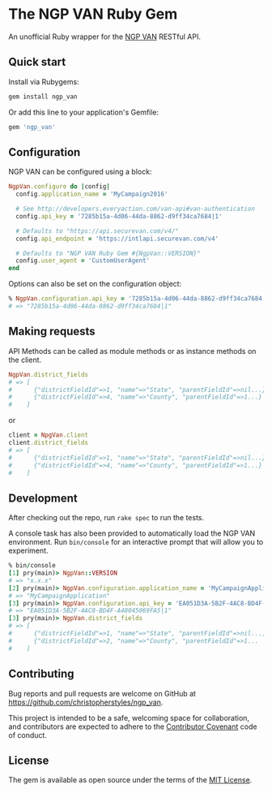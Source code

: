 # The NGP VAN Ruby Gem

An unofficial Ruby wrapper for the [NGP VAN](http://developers.everyaction.com/) RESTful API.

## Quick start

Install via Rubygems:

```ruby
gem install ngp_van
```

Or add this line to your application's Gemfile:

```ruby
gem 'ngp_van'
```

## Configuration

NGP VAN can be configured using a block:

```ruby
NgpVan.configure do |config|
  config.application_name = 'MyCampaign2016'

  # See http://developers.everyaction.com/van-api#van-authentication
  config.api_key = '7285b15a-4d06-44da-8862-d9ff34ca7684|1'

  # Defaults to "https://api.securevan.com/v4/"
  config.api_endpoint = 'https://intlapi.securevan.com/v4'

  # Defaults to "NGP VAN Ruby Gem #{NgpVan::VERSION}"
  config.user_agent = 'CustomUserAgent'
end
```

Options can also be set on the configuration object:

```ruby
% NgpVan.configuration.api_key = '7285b15a-4d06-44da-8862-d9ff34ca7684|1'
# => "7285b15a-4d06-44da-8862-d9ff34ca7684|1"
```

## Making requests

API Methods can be called as module methods or as instance methods on the client.

```ruby
NgpVan.district_fields
# => [
#      {"districtFieldId"=>1, "name"=>"State", "parentFieldId"=>nil...},
#      {"districtFieldId"=>4, "name"=>"County", "parentFieldId"=>1...}
#    ]
```

or

```ruby
client = NpgVan.client
client.district_fields
# => [
#      {"districtFieldId"=>1, "name"=>"State", "parentFieldId"=>nil...},
#      {"districtFieldId"=>4, "name"=>"County", "parentFieldId"=>1...}
#    ]
```

## Development

After checking out the repo, run `rake spec` to run the tests.

A console task has also been provided to automatically load the NGP VAN environment. Run `bin/console` for an interactive prompt that will allow you to experiment.

```ruby
% bin/console
[1] pry(main)> NgpVan::VERSION
# => "x.x.x"
[2] pry(main)> NgpVan.configuration.application_name = 'MyCampaignApplication'
# => "MyCampaignApplication"
[3] pry(main)> NgpVan.configuration.api_key = 'EA051D3A-5B2F-4AC8-BD4F-A48045069FA5|1'
# => "EA051D3A-5B2F-4AC8-BD4F-A48045069FA5|1"
[3] pry(main)> NgpVan.district_fields
# => [
#      {"districtFieldId"=>1, "name"=>"State", "parentFieldId"=>nil...,
#      {"districtFieldId"=>2, "name"=>"County", "parentFieldId"=>1...
#    ]
```

## Contributing

Bug reports and pull requests are welcome on GitHub at https://github.com/christopherstyles/ngp_van.

This project is intended to be a safe, welcoming space for collaboration, and contributors are expected to adhere to the [Contributor Covenant](http://contributor-covenant.org) code of conduct.


## License

The gem is available as open source under the terms of the [MIT License](http://opensource.org/licenses/MIT).

